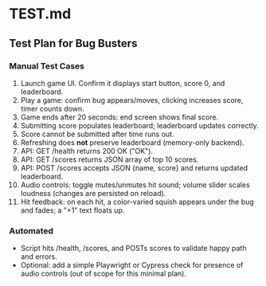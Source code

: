 # TEST.md

## Test Plan for Bug Busters

### Manual Test Cases
1. Launch game UI. Confirm it displays start button, score 0, and leaderboard.
2. Play a game: confirm bug appears/moves, clicking increases score, timer counts down.
3. Game ends after 20 seconds: end screen shows final score.
4. Submitting score populates leaderboard; leaderboard updates correctly.
5. Score cannot be submitted after time runs out.
6. Refreshing does **not** preserve leaderboard (memory-only backend).
7. API: GET /health returns 200 OK ("OK").
8. API: GET /scores returns JSON array of top 10 scores.
9. API: POST /scores accepts JSON {name, score} and returns updated leaderboard.
10. Audio controls: toggle mutes/unmutes hit sound; volume slider scales loudness (changes are persisted on reload).
11. Hit feedback: on each hit, a color-varied squish appears under the bug and fades; a "+1" text floats up.

### Automated
- Script hits /health, /scores, and POSTs scores to validate happy path and errors.
 - Optional: add a simple Playwright or Cypress check for presence of audio controls (out of scope for this minimal plan).
